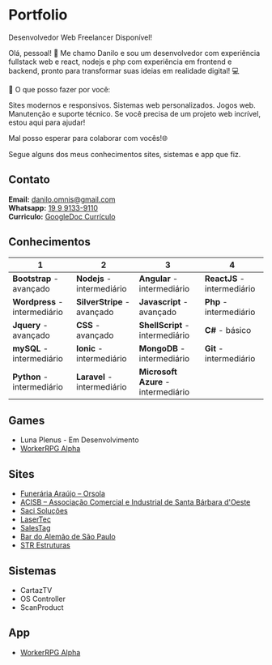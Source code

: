 # Portfolio 

Desenvolvedor Web Freelancer Disponível!

Olá, pessoal! 👋
Me chamo Danilo e sou um desenvolvedor com experiência fullstack web e react, nodejs e php com experiência em frontend e backend, pronto para transformar suas ideias em realidade digital! 💻

🎨 O que posso fazer por você:

Sites modernos e responsivos.
Sistemas web personalizados.
Jogos web.
Manutenção e suporte técnico.
Se você precisa de um projeto web incrível, estou aqui para ajudar!

Mal posso esperar para colaborar com vocês!🌐

Segue alguns dos meus conhecimentos sites, sistemas e app que fiz.

## Contato
**Email:** danilo.omnis@gmail.com  
**Whatsapp:** [19 9 9133-9110](https://wa.me/19991339110?text=Ol%C3%A1%2C%20gostaria%20de%20desenvolver%20um%20site%2Fsistema%20web)  
**Curriculo:** [GoogleDoc Currículo](https://docs.google.com/document/d/0B5dzu6xaRp_JVlpaaXBfZjM5ZWc/edit?usp=sharing&ouid=112075751914954378152&resourcekey=0-1WXW1MafWrUos-V5CzT_GQ&rtpof=true&sd=true)

## Conhecimentos

1 | 2 | 3 | 4
---------|----------|----------|----------
**Bootstrap** - avançado | **Nodejs** - intermediário | **Angular** - intermediário | **ReactJS** - intermediário  |
**Wordpress** - intermediário | **SilverStripe** - avançado | **Javascript** - avançado | **Php** - intermediário  |
**Jquery** - avançado | **CSS** - avançado | **ShellScript** - intermediário | **C#** - básico  |
**mySQL** - intermediário | **Ionic** - intermediário | **MongoDB** - intermediário | **Git** - intermediário  |
**Python** - intermediário | **Laravel** - intermediário | **Microsoft Azure** - intermediário | |

## Games
- Luna Plenus - Em Desenvolvimento
- [WorkerRPG Alpha](https://play.google.com/store/apps/details?id=greed.workerrpg)

## Sites
- [Funerária Araújo – Orsola](https://www.orsola.com.br/)
- [ACISB – Associação Comercial e Industrial de Santa Bárbara d'Oeste](https://www.acisbsbo.com.br/)
- [Saci Soluções](https://www.sacisolucoes.com.br/)
- [LaserTec](https://www.lasertec.ind.br/)
- [SalesTag](https://salestag.com.br/)
- [Bar do Alemão de São Paulo](https://www.bardoalemaosp.com.br/)
- [STR Estruturas](https://www.strestruturas.com.br/)

## Sistemas
- CartazTV
- OS Controller
- ScanProduct

## App
- [WorkerRPG Alpha](https://play.google.com/store/apps/details?id=greed.workerrpg)